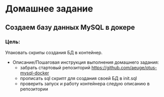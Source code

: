 # Домашнее задание

## Создаем базу данных MySQL в докере

### Цель:
 Упаковать скрипы создания БД в контейнер.


* Описание/Пошаговая инструкция выполнения домашнего задания:
  * забрать стартовый репозиторий https://github.com/aeuge/otus-mysql-docker
  * прописать sql скрипт для создания своей БД в init.sql
  * проверить запуск и работу контейнера следую описанию в репозитории
